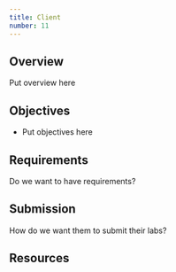 ```yaml
---
title: Client
number: 11
---
```



## Overview

Put overview here

## Objectives

- Put objectives here

## Requirements

Do we want to have requirements?

## Submission

How do we want them to submit their labs?


## Resources


